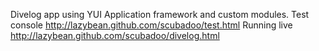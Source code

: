 Divelog app using YUI Application framework and custom modules.
Test console http://lazybean.github.com/scubadoo/test.html
Running live http://lazybean.github.com/scubadoo/divelog.html

